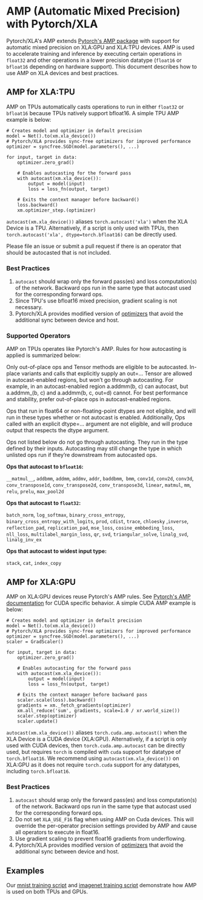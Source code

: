 # AMP (Automatic Mixed Precision) with Pytorch/XLA

Pytorch/XLA's AMP extends [Pytorch's AMP package](https://pytorch.org/docs/stable/amp.html) with support for automatic mixed precision on XLA:GPU and XLA:TPU devices.
AMP is used to accelerate training and inference by executing certain operations in `float32` and other operations in a lower precision datatype (`float16` or `bfloat16` depending on hardware support).
This document describes how to use AMP on XLA devices and best practices.

## AMP for XLA:TPU
AMP on TPUs automatically casts operations to run in either `float32` or `bfloat16` because TPUs natively support bfloat16. A simple TPU AMP example is below:

```
# Creates model and optimizer in default precision
model = Net().to(xm.xla_device())
# Pytorch/XLA provides sync-free optimizers for improved performance
optimizer = syncfree.SGD(model.parameters(), ...)

for input, target in data:
    optimizer.zero_grad()

    # Enables autocasting for the forward pass
    with autocast(xm.xla_device()):
        output = model(input)
        loss = loss_fn(output, target)

    # Exits the context manager before backward()
    loss.backward()
    xm.optimizer_step.(optimizer)
```
`autocast(xm.xla_device())` aliases `torch.autocast('xla')` when the XLA Device is a TPU. Alternatively, if a script is only used with TPUs, then `torch.autocast('xla', dtype=torch.bfloat16)` can be directly used.

Please file an issue or submit a pull request if there is an operator that should be autocasted that is not included.


### Best Practices
1. `autocast` should wrap only the forward pass(es) and loss computation(s) of the network. Backward ops run in the same type that autocast used for the corresponding forward ops.
2. Since TPU's use bfloat16 mixed precision, gradient scaling is not necessary.
3. Pytorch/XLA provides modified version of [optimizers](https://github.com/pytorch/xla/tree/master/torch_xla/amp/syncfree) that avoid the additional sync between device and host.

### Supported Operators
AMP on TPUs operates like Pytorch's AMP. Rules for how autocasting is applied is summarized below:

Only out-of-place ops and Tensor methods are eligible to be autocasted. In-place variants and calls that explicitly supply an out=... Tensor are allowed in autocast-enabled regions, but won’t go through autocasting. For example, in an autocast-enabled region a.addmm(b, c) can autocast, but a.addmm_(b, c) and a.addmm(b, c, out=d) cannot. For best performance and stability, prefer out-of-place ops in autocast-enabled regions.

Ops that run in float64 or non-floating-point dtypes are not eligible, and will run in these types whether or not autocast is enabled. Additionally, Ops called with an explicit dtype=... argument are not eligible, and will produce output that respects the dtype argument.

Ops not listed below do not go through autocasting. They run in the type defined by their inputs. Autocasting may still change the type in which unlisted ops run if they’re downstream from autocasted ops.

**Ops that autocast to `bfloat16`:**

`__matmul__`, `addbmm`, `addmm`, `addmv`, `addr`, `baddbmm`,` bmm`, `conv1d`, `conv2d`, `conv3d`, `conv_transpose1d`, `conv_transpose2d`, `conv_transpose3d`, `linear`, `matmul`, `mm`, `relu`, `prelu`, `max_pool2d`

**Ops that autocast to `float32`:**

`batch_norm`, `log_softmax`, `binary_cross_entropy`, `binary_cross_entropy_with_logits`, `prod`, `cdist`, `trace`, `chloesky` ,`inverse`, `reflection_pad`, `replication_pad`, `mse_loss`, `cosine_embbeding_loss`, `nll_loss`, `multilabel_margin_loss`, `qr`, `svd`, `triangular_solve`, `linalg_svd`, `linalg_inv_ex`

**Ops that autocast to widest input type:**

`stack`, `cat`, `index_copy`

## AMP for XLA:GPU
AMP on XLA:GPU devices reuse Pytorch's AMP rules. See [Pytorch's AMP documentation](https://pytorch.org/docs/stable/amp.html) for CUDA specific behavior. A simple CUDA AMP example is below:

```
# Creates model and optimizer in default precision
model = Net().to(xm.xla_device())
# Pytorch/XLA provides sync-free optimizers for improved performance
optimizer = syncfree.SGD(model.parameters(), ...)
scaler = GradScaler()

for input, target in data:
    optimizer.zero_grad()

    # Enables autocasting for the forward pass
    with autocast(xm.xla_device()):
        output = model(input)
        loss = loss_fn(output, target)

    # Exits the context manager before backward pass
    scaler.scale(loss).backward()
    gradients = xm._fetch_gradients(optimizer)
    xm.all_reduce('sum', gradients, scale=1.0 / xr.world_size())
    scaler.step(optimizer)
    scaler.update()
```

`autocast(xm.xla_device())` aliases `torch.cuda.amp.autocast()` when the XLA Device is a CUDA device (XLA:GPU). Alternatively, if a script is only used with CUDA devices, then `torch.cuda.amp.autocast` can be directly used, but requires `torch` is compiled with `cuda` support for datatype of `torch.bfloat16`. We recommend using `autocast(xm.xla_device())` on XLA:GPU as it does not require `torch.cuda` support for any datatypes, including `torch.bfloat16`.

### Best Practices
1. `autocast` should wrap only the forward pass(es) and loss computation(s) of the network. Backward ops run in the same type that autocast used for the corresponding forward ops.
2. Do not set `XLA_USE_F16` flag when using AMP on Cuda devices. This will override the per-operator precision settings provided by AMP and cause all operators to execute in float16.
3. Use gradient scaling to prevent float16 gradients from underflowing.
4. Pytorch/XLA provides modified version of [optimizers](https://github.com/pytorch/xla/tree/master/torch_xla/amp/syncfree) that avoid the additional sync between device and host.

## Examples
Our [mnist training script](https://github.com/pytorch/xla/blob/master/test/test_train_mp_mnist_amp.py) and [imagenet training script](https://github.com/pytorch/xla/blob/master/test/test_train_mp_imagenet_amp.py) demonstrate how AMP is used on both TPUs and GPUs.

